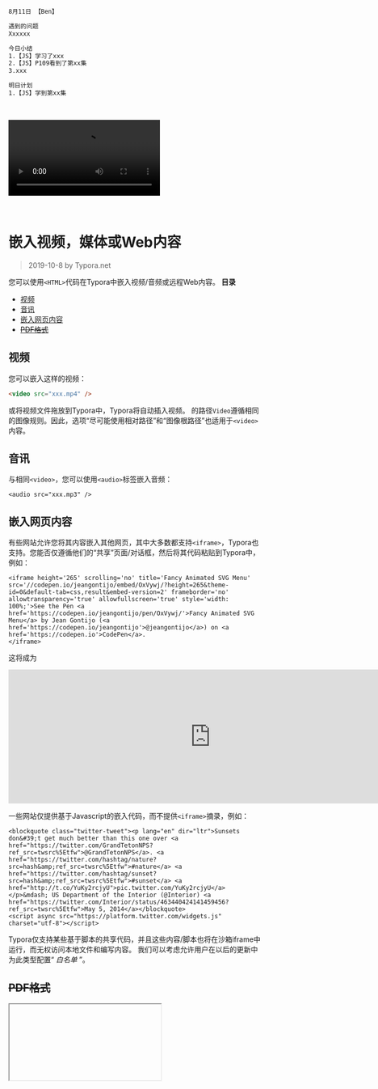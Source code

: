 ```html
8月11日 【Ben】

遇到的问题
Xxxxxx

今日小结
1.【JS】学习了xxx
2.【JS】P109看到了第xx集
3.xxx

明日计划
1.【JS】学到第xx集
```

​	

<video src="../video/DOM-图片切换小练习.mp4"></video>

​	



# 嵌入视频，媒体或Web内容

> 2019-10-8 by Typora.net

您可以使用`<HTML>`代码在Typora中嵌入视频/音频或远程Web内容。 **目录**

- [视频](http://support.typora.io/Media/#video)
- [音讯](http://support.typora.io/Media/#audio)
- [嵌入网页内容](http://support.typora.io/Media/#embed-web-contents)
- [~~PDF格式~~](http://support.typora.io/Media/#pdf)

## 视频

您可以嵌入这样的视频：

```Markdown
<video src="xxx.mp4" />
```

或将视频文件拖放到Typora中，Typora将自动插入视频。 的路径`Video`遵循相同的图像规则。因此，选项“尽可能使用相对路径”和“图像根路径”也适用于`<video>`内容。

## 音讯

与相同`<video>`，您可以使用`<audio>`标签嵌入音频：

```
<audio src="xxx.mp3" />
```

## 嵌入网页内容

有些网站允许您将其内容嵌入其他网页，其中大多数都支持`<iframe>`，Typora也支持。您能否仅遵循他们的“共享”页面/对话框，然后将其代码粘贴到Typora中，例如：

```
<iframe height='265' scrolling='no' title='Fancy Animated SVG Menu' src='//codepen.io/jeangontijo/embed/OxVywj/?height=265&theme-id=0&default-tab=css,result&embed-version=2' frameborder='no' allowtransparency='true' allowfullscreen='true' style='width: 100%;'>See the Pen <a href='https://codepen.io/jeangontijo/pen/OxVywj/'>Fancy Animated SVG Menu</a> by Jean Gontijo (<a href='https://codepen.io/jeangontijo'>@jeangontijo</a>) on <a href='https://codepen.io'>CodePen</a>.
</iframe>
```

这将成为 

<iframe title="" src="https://codepen.io/jeangontijo/embed/OxVywj/?height=265&amp;theme-id=0&amp;default-tab=css,result&amp;embed-version=2" height="265" frameborder="no" scrolling="no" allowfullscreen="allowfullscreen" style="width: 800px;"></iframe>

 一些网站仅提供基于Javascript的嵌入代码，而不提供`<iframe>`摘录，例如：

```
<blockquote class="twitter-tweet"><p lang="en" dir="ltr">Sunsets don&#39;t get much better than this one over <a href="https://twitter.com/GrandTetonNPS?ref_src=twsrc%5Etfw">@GrandTetonNPS</a>. <a href="https://twitter.com/hashtag/nature?src=hash&amp;ref_src=twsrc%5Etfw">#nature</a> <a href="https://twitter.com/hashtag/sunset?src=hash&amp;ref_src=twsrc%5Etfw">#sunset</a> <a href="http://t.co/YuKy2rcjyU">pic.twitter.com/YuKy2rcjyU</a></p>&mdash; US Department of the Interior (@Interior) <a href="https://twitter.com/Interior/status/463440424141459456?ref_src=twsrc%5Etfw">May 5, 2014</a></blockquote>
<script async src="https://platform.twitter.com/widgets.js" charset="utf-8"></script>
```

Typora仅支持某些基于脚本的共享代码，并且这些内容/脚本也将在沙箱iframe中运行，而无权访问本地文件和编写内容。 我们可以考虑允许用户在以后的更新中为此类型配置“ *白名单* ”。

## ~~PDF格式~~

<iframe>本机不再支持将PDF文档嵌入其中。 您可以改用在线文件查看器，例如https://gist.github.com/tzmartin/1cf85dc3d975f94cfddc04bc0dd399be中的示例。



文章地址：https://www.typora.net/423.html